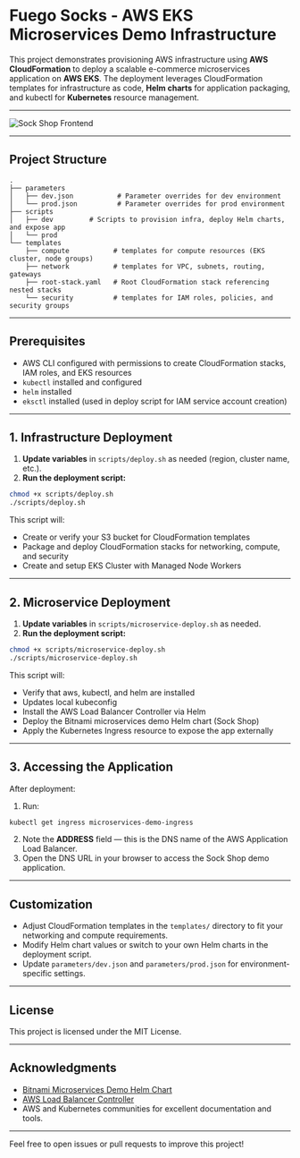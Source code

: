 # Fuego Socks - AWS EKS Microservices Demo Infrastructure

This project demonstrates provisioning AWS infrastructure using **AWS CloudFormation** to deploy a scalable e-commerce microservices application on **AWS EKS**. 
The deployment leverages CloudFormation templates for infrastructure as code, **Helm charts** for application packaging, and kubectl for **Kubernetes** resource management.

---

![Sock Shop Frontend](https://raw.githubusercontent.com/microservices-demo/microservices-demo.github.io/master/assets/sockshop-frontend.png)


---

## Project Structure

```
.
├── parameters
│   ├── dev.json           # Parameter overrides for dev environment
│   └── prod.json          # Parameter overrides for prod environment
├── scripts
│   ├── dev         # Scripts to provision infra, deploy Helm charts, and expose app
│   └── prod      
└── templates
    ├── compute           # templates for compute resources (EKS cluster, node groups)
    ├── network           # templates for VPC, subnets, routing, gateways
    ├── root-stack.yaml   # Root CloudFormation stack referencing nested stacks
    └── security          # templates for IAM roles, policies, and security groups
```

---

## Prerequisites

- AWS CLI configured with permissions to create CloudFormation stacks, IAM roles, and EKS resources  
- `kubectl` installed and configured  
- `helm` installed  
- `eksctl` installed (used in deploy script for IAM service account creation)  

---

## 1. Infrastructure Deployment

1. **Update variables** in `scripts/deploy.sh` as needed (region, cluster name, etc.).  
2. **Run the deployment script:**

```bash
chmod +x scripts/deploy.sh
./scripts/deploy.sh
```

This script will:

- Create or verify your S3 bucket for CloudFormation templates  
- Package and deploy CloudFormation stacks for networking, compute, and security   
- Create and setup EKS Cluster with Managed Node Workers 

---


## 2. Microservice Deployment

1. **Update variables** in `scripts/microservice-deploy.sh` as needed.  
2. **Run the deployment script:**

```bash
chmod +x scripts/microservice-deploy.sh
./scripts/microservice-deploy.sh
```

This script will:

- Verify that aws, kubectl, and helm are installed
- Updates local kubeconfig 
- Install the AWS Load Balancer Controller via Helm
- Deploy the Bitnami microservices demo Helm chart (Sock Shop)  
- Apply the Kubernetes Ingress resource to expose the app externally  

---

## 3. Accessing the Application

After deployment:

1. Run:

```bash
kubectl get ingress microservices-demo-ingress
```

2. Note the **ADDRESS** field — this is the DNS name of the AWS Application Load Balancer.  
3. Open the DNS URL in your browser to access the Sock Shop demo application.

---

## Customization

- Adjust CloudFormation templates in the `templates/` directory to fit your networking and compute requirements.  
- Modify Helm chart values or switch to your own Helm charts in the deployment script.  
- Update `parameters/dev.json` and `parameters/prod.json` for environment-specific settings.

---

## License

This project is licensed under the MIT License.

---

## Acknowledgments

- [Bitnami Microservices Demo Helm Chart](https://github.com/bitnami/charts/tree/main/bitnami/microservices-demo)  
- [AWS Load Balancer Controller](https://github.com/kubernetes-sigs/aws-load-balancer-controller)  
- AWS and Kubernetes communities for excellent documentation and tools.

---

Feel free to open issues or pull requests to improve this project!
